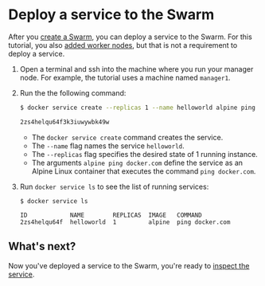 <!--[metadata]>
+++
title = "Deploy a service"
description = "Deploy the application"
keywords = ["tutorial, cluster management, swarm"]
[menu.main]
identifier="deploy-application"
parent="swarm-tutorial"
weight=16
advisory = "rc"
+++
<![end-metadata]-->

# Deploy a service to the Swarm

After you [create a Swarm](create-swarm.md), you can deploy a service to the
Swarm. For this tutorial, you also [added worker nodes](add-nodes.md), but that
is not a requirement to deploy a service.

1. Open a terminal and ssh into the machine where you run your manager node. For
example, the tutorial uses a machine named `manager1`.

2. Run the the following command:

    ```bash
    $ docker service create --replicas 1 --name helloworld alpine ping docker.com

    2zs4helqu64f3k3iuwywbk49w
    ```

    * The `docker service create` command creates the service.
    * The `--name` flag names the service `helloworld`.
    * The `--replicas` flag specifies the desired state of 1 running instance.
    * The arguments `alpine ping docker.com` define the service as an Alpine
    Linux container that executes the command `ping docker.com`.

3. Run `docker service ls` to see the list of running services:

    ```
    $ docker service ls

    ID            NAME        REPLICAS  IMAGE   COMMAND
    2zs4helqu64f  helloworld  1         alpine  ping docker.com
    ```

## What's next?

Now you've deployed a service to the Swarm, you're ready to [inspect the service](inspect-service.md).

<p style="margin-bottom:300px">&nbsp;</p>
